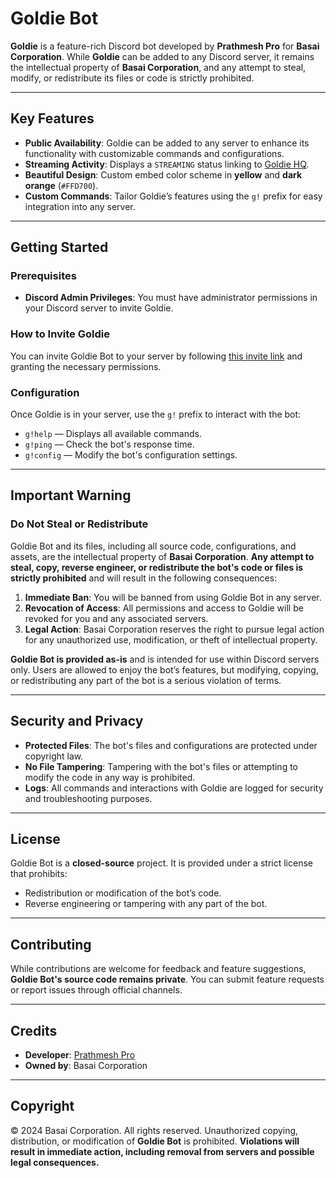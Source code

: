 # Goldie Bot

**Goldie** is a feature-rich Discord bot developed by **Prathmesh Pro** for **Basai Corporation**. While **Goldie** can be added to any Discord server, it remains the intellectual property of **Basai Corporation**, and any attempt to steal, modify, or redistribute its files or code is strictly prohibited.

---

## Key Features
- **Public Availability**: Goldie can be added to any server to enhance its functionality with customizable commands and configurations.
- **Streaming Activity**: Displays a `STREAMING` status linking to [Goldie HQ](https://discord.gg/bfzdBars59).
- **Beautiful Design**: Custom embed color scheme in **yellow** and **dark orange** (`#FFD700`).
- **Custom Commands**: Tailor Goldie’s features using the `g!` prefix for easy integration into any server.

---

## Getting Started

### Prerequisites
- **Discord Admin Privileges**: You must have administrator permissions in your Discord server to invite Goldie.

### How to Invite Goldie
You can invite Goldie Bot to your server by following [this invite link](https://discord.gg/bfzdBars59) and granting the necessary permissions.

### Configuration
Once Goldie is in your server, use the `g!` prefix to interact with the bot:

- `g!help` — Displays all available commands.
- `g!ping` — Check the bot's response time.
- `g!config` — Modify the bot's configuration settings.

---

## Important Warning

### **Do Not Steal or Redistribute**
Goldie Bot and its files, including all source code, configurations, and assets, are the intellectual property of **Basai Corporation**. **Any attempt to steal, copy, reverse engineer, or redistribute the bot's code or files is strictly prohibited** and will result in the following consequences:

1. **Immediate Ban**: You will be banned from using Goldie Bot in any server.
2. **Revocation of Access**: All permissions and access to Goldie will be revoked for you and any associated servers.
3. **Legal Action**: Basai Corporation reserves the right to pursue legal action for any unauthorized use, modification, or theft of intellectual property.

**Goldie Bot is provided as-is** and is intended for use within Discord servers only. Users are allowed to enjoy the bot’s features, but modifying, copying, or redistributing any part of the bot is a serious violation of terms.

---

## Security and Privacy
- **Protected Files**: The bot's files and configurations are protected under copyright law.
- **No File Tampering**: Tampering with the bot's files or attempting to modify the code in any way is prohibited.
- **Logs**: All commands and interactions with Goldie are logged for security and troubleshooting purposes.

---

## License
Goldie Bot is a **closed-source** project. It is provided under a strict license that prohibits:
- Redistribution or modification of the bot’s code.
- Reverse engineering or tampering with any part of the bot.

---

## Contributing
While contributions are welcome for feedback and feature suggestions, **Goldie Bot's source code remains private**. You can submit feature requests or report issues through official channels.

---

## Credits
- **Developer**: [Prathmesh Pro](https://github.com/PrathmeshPro)
- **Owned by**: Basai Corporation

---

## Copyright
© 2024 Basai Corporation. All rights reserved. Unauthorized copying, distribution, or modification of **Goldie Bot** is prohibited. **Violations will result in immediate action, including removal from servers and possible legal consequences.**